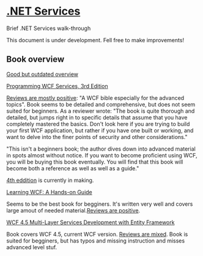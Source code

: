 # [.NET Services](https://msdn.microsoft.com/en-us/library/ms731082.aspx)

Brief .NET Services walk-through

This document is under development. Fell free to make improvements!

## Book overview

[Good but outdated overview](http://wcftutorial.net/WCF-Books.aspx)

[Programming WCF Services, 3rd Edition](http://shop.oreilly.com/product/9780596805494.do?green=E986AA5A-B945-525F-AFB9-2C805CAAA7B1&intcmp=af-mybuy-9780596805494.IP)

[Reviews are mostly positive](http://www.amazon.com/Programming-WCF-Services-Mastering-AppFabric/product-reviews/0596805489/ref=cm_cr_dp_see_all_btm?ie=UTF8&showViewpoints=1&sortBy=bySubmissionDateDescending): "A WCF bible especially for the advanced topics". Book seems to be detailed and comprehensive, but does not seem suited for beginners. As a reviewer wrote: "The book is quite thorough and detailed, but jumps right in to specific details that assume that you have completely mastered the basics. Don't look here if you are trying to build your first WCF application, but rather if you have one built or working, and want to delve into the finer points of security and other considerations."

"This isn't a beginners book; the author dives down into advanced material in spots almost without notice. If you want to become proficient using WCF, you will be buying this book eventually. You will find that this book will become both a reference as well as well as a guide."

[4th eddition](http://shop.oreilly.com/product/0636920032373.do) is currently in making.

[Learning WCF: A Hands-on Guide](http://www.amazon.com/Learning-WCF-A-Hands-Guide/dp/0596101627)

Seems to be the best book for begginers. It's written very well and covers large amout of needed material.[Reviews are positive](http://www.amazon.com/Learning-WCF-A-Hands-Guide/product-reviews/0596101627/ref=cm_cr_dp_see_all_btm?ie=UTF8&showViewpoints=1&sortBy=bySubmissionDateDescending). 


[WCF 4.5 Multi-Layer Services Development with Entity Framework](http://www.amazon.com/Multi-Layer-Services-Development-Entity-Framework/dp/1849687668)

Book covers WCF 4.5, current WCF version. [Reviews are mixed](http://www.amazon.com/Multi-Layer-Services-Development-Entity-Framework/product-reviews/1849687668/ref=cm_cr_dp_see_all_btm?ie=UTF8&showViewpoints=1&sortBy=bySubmissionDateDescending). Book is suited for begginers, but has typos and missing instruction and misses advanced level stuf.


